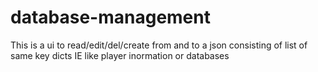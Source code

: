 # database-management
This is a ui to read/edit/del/create from and to a json consisting of list of same key dicts
IE like player inormation or databases
